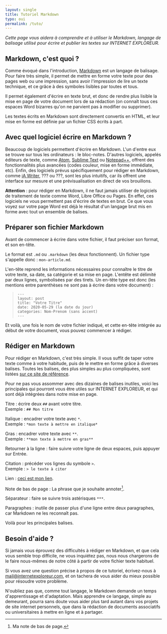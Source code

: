 ```yaml
---
layout: single
title: Tutoriel Markdown
typo: oui
permalink: /tuto/
---
```


*Cette page vous aidera à comprendre et à utiliser le Markdown, langage de balisage utilisé pour écrire et publier les textes sur INTERNET EXPLOREUR.*

## Markdown, c'est quoi ?

Comme évoqué dans l'introduction, [Markdown](https://www.markdownguide.org/getting-started/) est un langage de balisage. Pour faire très simple, il permet de mettre en forme votre texte pour des pages web ou une impression, sans avoir l'impression de lire un texte technique, et ce grâce à des symboles lisibles par toutes et tous.

Il permet également d'écrire en texte brut, et donc de rendre plus lisible la mise en page de votre document lors de sa rédaction (on connaît tous ces espaces Word bizarres qu'on ne parvient pas à modifier ou supprimer).

Les textes écrits en Markdown sont directement convertis en HTML, et leur mise en forme est définie par un fichier CSS écrits à part.

## Avec quel logiciel écrire en Markdown ?

Beaucoup de logiciels permettent d'écrire en Markdown. L'un d'entre eux se trouve sur tous les ordinateurs : le bloc-notes. D'autres logiciels, appelés éditeurs de texte, comme [Atom](https://atom.io/), [Sublime Text](https://www.sublimetext.com/) ou [Notepad++](https://notepad-plus-plus.org/), offrent des fonctionnalités plus avancées (codes couleur, mise en forme immédiate, etc). Enfin, des logiciels prévus spécifiquement pour rédiger en Markdown, comme [iA Writer](https://ia.net/writer), ??? ou ???, sont les plus intuitifs, car ils offrent une interface sur mesure et une prévisualisation en direct de vos brouillons.

**Attention** : pour rédiger en Markdown, il ne faut jamais utiliser de logiciels de traitement de texte comme Word, Libre Office ou Pages. En effet, ces logiciels ne vous permettent pas d'écrire de textes en brut. Ce que vous voyez sur votre page Word est déjà le résultat d'un langage brut mis en forme avec tout un ensemble de balises.

## Préparer son fichier Markdown

Avant de commencer à écrire dans votre fichier, il faut préciser son format, et son en-tête. 

Le format est `.md` ou `.markdown` (les deux fonctionnent). Un fichier type s'appelle donc : `mon-article.md`.

L'en-tête reprend les informations nécessaires pour connaître le titre de votre texte, sa date, sa catégorie et sa mise en page. L'entête est délimité par deux lignes, symbolisées par des tirets. Un en-tête type est donc (les mentions entre parenthèses ne sont pas à écrire dans votre document) :

> `---`  
> `layout: post`  
> `title: "Votre Titre"`  
> `date: 2020-05-29 (la date du jour)`  
> `categories: Nom-Prenom (sans accent)`  
> `---`


Et voilà, une fois le nom de votre fichier indiqué, et cette en-tête intégrée au début de votre document, vous pouvez commencer à rédiger.

## Rédiger en Markdown

Pour rédiger en Markdown, c'est très simple. Il vous suffit de taper votre texte comme à votre habitude, puis de le mettre en forme grâce à diverses balises. Toutes les balises, des plus simples au plus compliquées, sont listées [sur ce site de référence](https://www.markdownguide.org/basic-syntax/).

Pour ne pas vous assommer avec des dizaines de balises inutiles, voici les principales qui pourront vous être utiles sur INTERNET EXPLOREUR, et qui sont déjà intégrées dans notre mise en page.

Titre : écrire deux `##` avant votre titre.  
Exemple : `## Mon titre` 

Italique : encadrer votre texte avec `*`.  
Exemple : `*mon texte à mettre en italique*`

Gras : encadrer votre texte avec `**`.  
Exemple : `**mon texte à mettre en gras**`

Retourner à la ligne : faire suivre votre ligne de deux espaces, puis appuyer sur Entrée.

Citation : précéder vos lignes du symbole `>`.  
Exemple : `> le texte à citer`

Lien : [ceci est mon lien](https://monlien.com/).

Note de bas de page : La phrase que je souhaite annoter[^1].  
[^1]: Ma note de bas de page.

Séparateur : faire se suivre trois astérisques `***`.

Paragraphes : inutile de passer plus d'une ligne entre deux paragraphes, car Markdown ne les reconnaît pas.

Voilà pour les principales balises.

## Besoin d'aide ?

Si jamais vous éprouvez des difficultés à rédiger en Markdown, et que cela vous semble trop difficile, ne vous inquiétez pas, nous nous chargerons de le faire nous-mêmes de notre côté à partir de votre fichier texte habituel.

Si vous avez une question précise à propos de ce tutoriel, écrivez-nous à <mail@internetexploreur.com>, et on tachera de vous aider du mieux possible pour résoudre votre problème.

N'oubliez pas que, comme tout langage, le Markdown demande un temps d'apprentissage et d'adaptation. Mais apprendre ce langage, simple au demeurant, pourra sans doute vous aider plus tard autant dans vos projets de site internet personnels, que dans la rédaction de documents associatifs ou universitaires à mettre en ligne et à partager.
